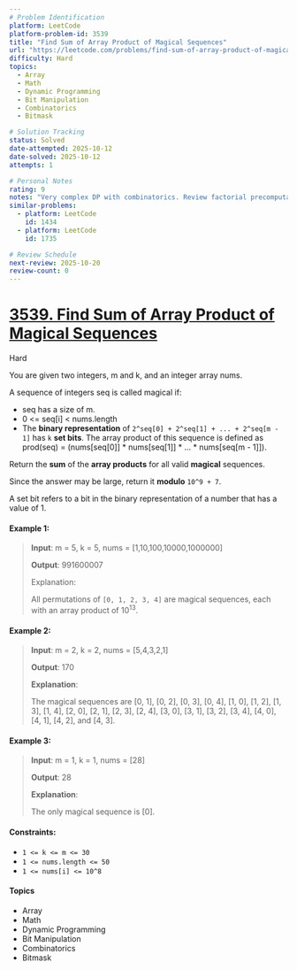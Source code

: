 ```yaml
---
# Problem Identification
platform: LeetCode
platform-problem-id: 3539
title: "Find Sum of Array Product of Magical Sequences"
url: "https://leetcode.com/problems/find-sum-of-array-product-of-magical-sequences/"
difficulty: Hard
topics:
  - Array
  - Math
  - Dynamic Programming
  - Bit Manipulation
  - Combinatorics
  - Bitmask

# Solution Tracking
status: Solved
date-attempted: 2025-10-12
date-solved: 2025-10-12
attempts: 1

# Personal Notes
rating: 9
notes: "Very complex DP with combinatorics. Review factorial precomputation and modular arithmetic patterns. Key insight: DP state tracks (position, selected count, set bits, already used positions)."
similar-problems:
  - platform: LeetCode
    id: 1434
  - platform: LeetCode
    id: 1735

# Review Schedule
next-review: 2025-10-20
review-count: 0
---
```


# [3539. Find Sum of Array Product of Magical Sequences](https://leetcode.com/problems/find-sum-of-array-product-of-magical-sequences/description/?envType=daily-question&envId=2025-10-12)

Hard

You are given two integers, m and k, and an integer array nums.

A sequence of integers seq is called magical if:
- seq has a size of m.
- 0 <= seq[i] < nums.length
- The **binary representation** of `2^seq[0] + 2^seq[1] + ... + 2^seq[m - 1]` has `k` **set bits**.
The array product of this sequence is defined as prod(seq) = (nums[seq[0]] * nums[seq[1]] * ... * nums[seq[m - 1]]).

Return the **sum** of the **array products** for all valid **magical** sequences.

Since the answer may be large, return it **modulo** `10^9 + 7`.

A set bit refers to a bit in the binary representation of a number that has a value of 1.

#### Example 1:

> **Input**: m = 5, k = 5, nums = [1,10,100,10000,1000000]
> 
> **Output**: 991600007
> 
> Explanation:
> 
> All permutations of `[0, 1, 2, 3, 4]` are magical sequences, each with an array product of $10^{13}$.

#### Example 2:

> **Input**: m = 2, k = 2, nums = [5,4,3,2,1]
> 
> **Output**: 170
> 
> **Explanation**:
> 
> The magical sequences are [0, 1], [0, 2], [0, 3], [0, 4], [1, 0], [1, 2], [1, 3], [1, 4], [2, 0], [2, 1], [2, 3], [2, 4], [3, 0], [3, 1], [3, 2], [3, 4], [4, 0], [4, 1], [4, 2], and [4, 3].

#### Example 3:
 
> **Input**: m = 1, k = 1, nums = [28]
> 
> **Output**: 28
> 
> **Explanation**:
> 
> The only magical sequence is [0].

#### Constraints:

- `1 <= k <= m <= 30`
- `1 <= nums.length <= 50`
- `1 <= nums[i] <= 10^8`


#### Topics

- Array
- Math
- Dynamic Programming
- Bit Manipulation
- Combinatorics
- Bitmask